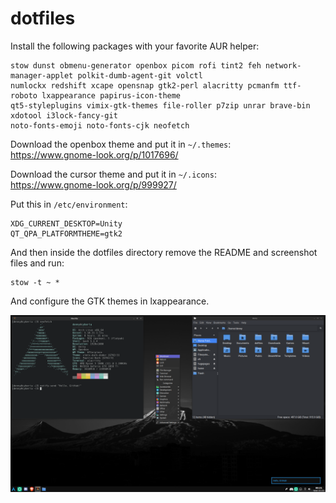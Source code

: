 # dotfiles

Install the following packages with your favorite AUR helper: <br>
```
stow dunst obmenu-generator openbox picom rofi tint2 feh network-manager-applet polkit-dumb-agent-git volctl
numlockx redshift xcape opensnap gtk2-perl alacritty pcmanfm ttf-roboto lxappearance papirus-icon-theme
qt5-styleplugins vimix-gtk-themes file-roller p7zip unrar brave-bin xdotool i3lock-fancy-git
noto-fonts-emoji noto-fonts-cjk neofetch
```

Download the openbox theme and put it in ```~/.themes```: <br>
https://www.gnome-look.org/p/1017696/

Download the cursor theme and put it in ```~/.icons```: <br>
https://www.gnome-look.org/p/999927/

Put this in ```/etc/environment```: <br>
```
XDG_CURRENT_DESKTOP=Unity 
QT_QPA_PLATFORMTHEME=gtk2
```

And then inside the dotfiles directory remove the README and screenshot files and run: <br>
```
stow -t ~ *
```

And configure the GTK themes in lxappearance.

![Screenshot: ](screenshot.png)
